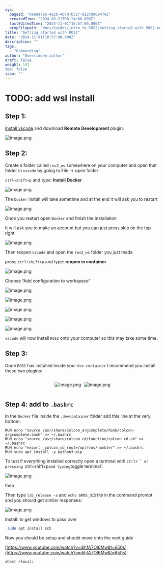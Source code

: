 ```yaml
---
sys:
  pageId: "89e0a78c-4e2b-4070-b327-d28cb0694742"
  createdTime: "2024-08-21T00:24:00.000Z"
  lastEditedTime: "2024-11-01T18:57:00.000Z"
  propFilepath: "docs/Guides/intro_to_ROS2/Getting started with ROS2.md"
title: "Getting started with ROS2"
date: "2024-11-01T18:57:00.000Z"
description: ""
tags:
  - "Onboarding"
author: "Overridden author"
draft: false
weight: 141
toc: false
icon: ""
---
```


# TODO: add wsl install

## Step 1:

[Install vscode](https://code.visualstudio.com/download) and download **Remote Development** plugin:

![image.png](https://prod-files-secure.s3.us-west-2.amazonaws.com/d518164a-d88e-44d1-a4ee-3adb3bd8bce0/efb52993-1881-4a40-b95e-6f020334f022/image.png?X-Amz-Algorithm=AWS4-HMAC-SHA256&X-Amz-Content-Sha256=UNSIGNED-PAYLOAD&X-Amz-Credential=ASIAZI2LB466YOMTWKAT%2F20250219%2Fus-west-2%2Fs3%2Faws4_request&X-Amz-Date=20250219T090820Z&X-Amz-Expires=3600&X-Amz-Security-Token=IQoJb3JpZ2luX2VjEHkaCXVzLXdlc3QtMiJIMEYCIQDqXxjdZVwlvmgeIjJcv99HF2zSkyXpr88YyiLZX6TO7QIhAJe74EfvwzCkW9FWZe7SDEL2IkDatyobhoeKOBZNCMHbKogECKL%2F%2F%2F%2F%2F%2F%2F%2F%2F%2FwEQABoMNjM3NDIzMTgzODA1IgzjRVDF7n97BLHyIaoq3AMLGBXI9t6wjIh5HijqkJa5TfmqVTAJKDpcqCnSFxqYEEXjWau4p8cfF%2FI9qVZTOrJW5prRwfBjimDuFQ%2BHtshO25PoEAhF2XxP%2BqbTHAIi4hyw710%2Bux%2BDNixtEDL1OxjxB1uP6KMlZcw8n1gpP0eleGYgiwOoOLBvS0d%2BRJc4wpuBi0Y7RBJhbViVOCvxVAkcy9PEiUznlfkd73ZfUrENXCehzAWcltCdfb3BrTMa0xpdvTNsAYelK16Jf8HWvS7Rt%2Bnb5cq9SFHpiwnT0RzG%2Fn9n94chLyqLymtw4%2BOIcC6Brg8uU9aX76Kt%2FqLgRsywNUa%2BqoDh0WXWzeAeJG0c0xF2enwSgdjofTOSIazHVcr6%2FlwM38awIanWfTpac8zjM8q7ivFK7zXI0d%2FK4G7txwQcxJ5Mi0mefSXLGQ3mbKtOPpjo3TRGNQf%2BrMcxR12ao4wkmWRM%2Brvl7LSp665hRCPZqelctCd9I%2BUDJtwjUugRcN74%2F%2B7FYSLxw7swDr8fCrFCCJ0Os2aMppjKKbgcB5veVsSeiltrZlF1qr7IszB2Oj2Oa4iZKVa5Wh6wANldRMMtYiscytdeTvqNBCcnVQXipUQ9Qhjon8qUrZnZT%2B3qLqbgpH%2FxjlOSQzDiu9a9BjqkAfaEwTAnPkuXrJCFoyf9N0LVtBykDw%2FGmOaK4NVBB4NqeljRG6KfoLpz61rlCU40Oy0sxyBaC3DHsg7ziqL%2BAAptcDPzR4RcDOaG0Ntd4G8qGO0yJG5cauK%2BznYvFtP79Mff%2B%2FBAhwjkjD%2FmLJKqfbaRy79EPhK5KemYMYlqzCFC0MebycxbO%2B40VOxOo4BEH%2FhGs26t%2FZCSpUwnyEeEjJAbZDjF&X-Amz-Signature=85cd2432059ee2178460168ca2de7d3fc411958c15683344ba1af25a21be1075&X-Amz-SignedHeaders=host&x-id=GetObject)

## Step 2:

Create a folder called `ros2_ws` somewhere on your computer and open that folder in `vscode` by going to File → open folder 

`ctrl+shift+p` and type: **Install Docker**

![image.png](https://prod-files-secure.s3.us-west-2.amazonaws.com/d518164a-d88e-44d1-a4ee-3adb3bd8bce0/2269dc0e-1cd5-47ff-bceb-c04ad9b2eab0/image.png?X-Amz-Algorithm=AWS4-HMAC-SHA256&X-Amz-Content-Sha256=UNSIGNED-PAYLOAD&X-Amz-Credential=ASIAZI2LB466YOMTWKAT%2F20250219%2Fus-west-2%2Fs3%2Faws4_request&X-Amz-Date=20250219T090820Z&X-Amz-Expires=3600&X-Amz-Security-Token=IQoJb3JpZ2luX2VjEHkaCXVzLXdlc3QtMiJIMEYCIQDqXxjdZVwlvmgeIjJcv99HF2zSkyXpr88YyiLZX6TO7QIhAJe74EfvwzCkW9FWZe7SDEL2IkDatyobhoeKOBZNCMHbKogECKL%2F%2F%2F%2F%2F%2F%2F%2F%2F%2FwEQABoMNjM3NDIzMTgzODA1IgzjRVDF7n97BLHyIaoq3AMLGBXI9t6wjIh5HijqkJa5TfmqVTAJKDpcqCnSFxqYEEXjWau4p8cfF%2FI9qVZTOrJW5prRwfBjimDuFQ%2BHtshO25PoEAhF2XxP%2BqbTHAIi4hyw710%2Bux%2BDNixtEDL1OxjxB1uP6KMlZcw8n1gpP0eleGYgiwOoOLBvS0d%2BRJc4wpuBi0Y7RBJhbViVOCvxVAkcy9PEiUznlfkd73ZfUrENXCehzAWcltCdfb3BrTMa0xpdvTNsAYelK16Jf8HWvS7Rt%2Bnb5cq9SFHpiwnT0RzG%2Fn9n94chLyqLymtw4%2BOIcC6Brg8uU9aX76Kt%2FqLgRsywNUa%2BqoDh0WXWzeAeJG0c0xF2enwSgdjofTOSIazHVcr6%2FlwM38awIanWfTpac8zjM8q7ivFK7zXI0d%2FK4G7txwQcxJ5Mi0mefSXLGQ3mbKtOPpjo3TRGNQf%2BrMcxR12ao4wkmWRM%2Brvl7LSp665hRCPZqelctCd9I%2BUDJtwjUugRcN74%2F%2B7FYSLxw7swDr8fCrFCCJ0Os2aMppjKKbgcB5veVsSeiltrZlF1qr7IszB2Oj2Oa4iZKVa5Wh6wANldRMMtYiscytdeTvqNBCcnVQXipUQ9Qhjon8qUrZnZT%2B3qLqbgpH%2FxjlOSQzDiu9a9BjqkAfaEwTAnPkuXrJCFoyf9N0LVtBykDw%2FGmOaK4NVBB4NqeljRG6KfoLpz61rlCU40Oy0sxyBaC3DHsg7ziqL%2BAAptcDPzR4RcDOaG0Ntd4G8qGO0yJG5cauK%2BznYvFtP79Mff%2B%2FBAhwjkjD%2FmLJKqfbaRy79EPhK5KemYMYlqzCFC0MebycxbO%2B40VOxOo4BEH%2FhGs26t%2FZCSpUwnyEeEjJAbZDjF&X-Amz-Signature=c64ab2c2e06a3f727c75fac4df49cb06c4cc4805992c678b435925059b02d537&X-Amz-SignedHeaders=host&x-id=GetObject)

The `Docker` install will take sometime and at the end it will ask you to restart

![image.png](https://prod-files-secure.s3.us-west-2.amazonaws.com/d518164a-d88e-44d1-a4ee-3adb3bd8bce0/ed233f78-be33-4b1f-b89c-9c346c0e961e/image.png?X-Amz-Algorithm=AWS4-HMAC-SHA256&X-Amz-Content-Sha256=UNSIGNED-PAYLOAD&X-Amz-Credential=ASIAZI2LB466YOMTWKAT%2F20250219%2Fus-west-2%2Fs3%2Faws4_request&X-Amz-Date=20250219T090820Z&X-Amz-Expires=3600&X-Amz-Security-Token=IQoJb3JpZ2luX2VjEHkaCXVzLXdlc3QtMiJIMEYCIQDqXxjdZVwlvmgeIjJcv99HF2zSkyXpr88YyiLZX6TO7QIhAJe74EfvwzCkW9FWZe7SDEL2IkDatyobhoeKOBZNCMHbKogECKL%2F%2F%2F%2F%2F%2F%2F%2F%2F%2FwEQABoMNjM3NDIzMTgzODA1IgzjRVDF7n97BLHyIaoq3AMLGBXI9t6wjIh5HijqkJa5TfmqVTAJKDpcqCnSFxqYEEXjWau4p8cfF%2FI9qVZTOrJW5prRwfBjimDuFQ%2BHtshO25PoEAhF2XxP%2BqbTHAIi4hyw710%2Bux%2BDNixtEDL1OxjxB1uP6KMlZcw8n1gpP0eleGYgiwOoOLBvS0d%2BRJc4wpuBi0Y7RBJhbViVOCvxVAkcy9PEiUznlfkd73ZfUrENXCehzAWcltCdfb3BrTMa0xpdvTNsAYelK16Jf8HWvS7Rt%2Bnb5cq9SFHpiwnT0RzG%2Fn9n94chLyqLymtw4%2BOIcC6Brg8uU9aX76Kt%2FqLgRsywNUa%2BqoDh0WXWzeAeJG0c0xF2enwSgdjofTOSIazHVcr6%2FlwM38awIanWfTpac8zjM8q7ivFK7zXI0d%2FK4G7txwQcxJ5Mi0mefSXLGQ3mbKtOPpjo3TRGNQf%2BrMcxR12ao4wkmWRM%2Brvl7LSp665hRCPZqelctCd9I%2BUDJtwjUugRcN74%2F%2B7FYSLxw7swDr8fCrFCCJ0Os2aMppjKKbgcB5veVsSeiltrZlF1qr7IszB2Oj2Oa4iZKVa5Wh6wANldRMMtYiscytdeTvqNBCcnVQXipUQ9Qhjon8qUrZnZT%2B3qLqbgpH%2FxjlOSQzDiu9a9BjqkAfaEwTAnPkuXrJCFoyf9N0LVtBykDw%2FGmOaK4NVBB4NqeljRG6KfoLpz61rlCU40Oy0sxyBaC3DHsg7ziqL%2BAAptcDPzR4RcDOaG0Ntd4G8qGO0yJG5cauK%2BznYvFtP79Mff%2B%2FBAhwjkjD%2FmLJKqfbaRy79EPhK5KemYMYlqzCFC0MebycxbO%2B40VOxOo4BEH%2FhGs26t%2FZCSpUwnyEeEjJAbZDjF&X-Amz-Signature=7dbf704596d2d92d835c8b45e8286a656b77a791fef810f550aabf739dfa3159&X-Amz-SignedHeaders=host&x-id=GetObject)

Once you restart open `Docker` and finish the installation

It will ask you to make an account but you can just press skip on the top right

![image.png](https://prod-files-secure.s3.us-west-2.amazonaws.com/d518164a-d88e-44d1-a4ee-3adb3bd8bce0/21010ad9-1659-4fd9-9f59-9932a09b2a3d/image.png?X-Amz-Algorithm=AWS4-HMAC-SHA256&X-Amz-Content-Sha256=UNSIGNED-PAYLOAD&X-Amz-Credential=ASIAZI2LB466YOMTWKAT%2F20250219%2Fus-west-2%2Fs3%2Faws4_request&X-Amz-Date=20250219T090820Z&X-Amz-Expires=3600&X-Amz-Security-Token=IQoJb3JpZ2luX2VjEHkaCXVzLXdlc3QtMiJIMEYCIQDqXxjdZVwlvmgeIjJcv99HF2zSkyXpr88YyiLZX6TO7QIhAJe74EfvwzCkW9FWZe7SDEL2IkDatyobhoeKOBZNCMHbKogECKL%2F%2F%2F%2F%2F%2F%2F%2F%2F%2FwEQABoMNjM3NDIzMTgzODA1IgzjRVDF7n97BLHyIaoq3AMLGBXI9t6wjIh5HijqkJa5TfmqVTAJKDpcqCnSFxqYEEXjWau4p8cfF%2FI9qVZTOrJW5prRwfBjimDuFQ%2BHtshO25PoEAhF2XxP%2BqbTHAIi4hyw710%2Bux%2BDNixtEDL1OxjxB1uP6KMlZcw8n1gpP0eleGYgiwOoOLBvS0d%2BRJc4wpuBi0Y7RBJhbViVOCvxVAkcy9PEiUznlfkd73ZfUrENXCehzAWcltCdfb3BrTMa0xpdvTNsAYelK16Jf8HWvS7Rt%2Bnb5cq9SFHpiwnT0RzG%2Fn9n94chLyqLymtw4%2BOIcC6Brg8uU9aX76Kt%2FqLgRsywNUa%2BqoDh0WXWzeAeJG0c0xF2enwSgdjofTOSIazHVcr6%2FlwM38awIanWfTpac8zjM8q7ivFK7zXI0d%2FK4G7txwQcxJ5Mi0mefSXLGQ3mbKtOPpjo3TRGNQf%2BrMcxR12ao4wkmWRM%2Brvl7LSp665hRCPZqelctCd9I%2BUDJtwjUugRcN74%2F%2B7FYSLxw7swDr8fCrFCCJ0Os2aMppjKKbgcB5veVsSeiltrZlF1qr7IszB2Oj2Oa4iZKVa5Wh6wANldRMMtYiscytdeTvqNBCcnVQXipUQ9Qhjon8qUrZnZT%2B3qLqbgpH%2FxjlOSQzDiu9a9BjqkAfaEwTAnPkuXrJCFoyf9N0LVtBykDw%2FGmOaK4NVBB4NqeljRG6KfoLpz61rlCU40Oy0sxyBaC3DHsg7ziqL%2BAAptcDPzR4RcDOaG0Ntd4G8qGO0yJG5cauK%2BznYvFtP79Mff%2B%2FBAhwjkjD%2FmLJKqfbaRy79EPhK5KemYMYlqzCFC0MebycxbO%2B40VOxOo4BEH%2FhGs26t%2FZCSpUwnyEeEjJAbZDjF&X-Amz-Signature=23d9ef3398fe4068c10afce0fb7a9a4f9017eed936fd12443f3dddc28da3f75b&X-Amz-SignedHeaders=host&x-id=GetObject)

Then reopen `vscode` and open the `ros2_ws` folder you just made

press `ctrl+shift+p` and type: **reopen in container**

![image.png](https://prod-files-secure.s3.us-west-2.amazonaws.com/d518164a-d88e-44d1-a4ee-3adb3bd8bce0/4e93b8c2-41ad-488c-8095-c74205196118/image.png?X-Amz-Algorithm=AWS4-HMAC-SHA256&X-Amz-Content-Sha256=UNSIGNED-PAYLOAD&X-Amz-Credential=ASIAZI2LB466YOMTWKAT%2F20250219%2Fus-west-2%2Fs3%2Faws4_request&X-Amz-Date=20250219T090820Z&X-Amz-Expires=3600&X-Amz-Security-Token=IQoJb3JpZ2luX2VjEHkaCXVzLXdlc3QtMiJIMEYCIQDqXxjdZVwlvmgeIjJcv99HF2zSkyXpr88YyiLZX6TO7QIhAJe74EfvwzCkW9FWZe7SDEL2IkDatyobhoeKOBZNCMHbKogECKL%2F%2F%2F%2F%2F%2F%2F%2F%2F%2FwEQABoMNjM3NDIzMTgzODA1IgzjRVDF7n97BLHyIaoq3AMLGBXI9t6wjIh5HijqkJa5TfmqVTAJKDpcqCnSFxqYEEXjWau4p8cfF%2FI9qVZTOrJW5prRwfBjimDuFQ%2BHtshO25PoEAhF2XxP%2BqbTHAIi4hyw710%2Bux%2BDNixtEDL1OxjxB1uP6KMlZcw8n1gpP0eleGYgiwOoOLBvS0d%2BRJc4wpuBi0Y7RBJhbViVOCvxVAkcy9PEiUznlfkd73ZfUrENXCehzAWcltCdfb3BrTMa0xpdvTNsAYelK16Jf8HWvS7Rt%2Bnb5cq9SFHpiwnT0RzG%2Fn9n94chLyqLymtw4%2BOIcC6Brg8uU9aX76Kt%2FqLgRsywNUa%2BqoDh0WXWzeAeJG0c0xF2enwSgdjofTOSIazHVcr6%2FlwM38awIanWfTpac8zjM8q7ivFK7zXI0d%2FK4G7txwQcxJ5Mi0mefSXLGQ3mbKtOPpjo3TRGNQf%2BrMcxR12ao4wkmWRM%2Brvl7LSp665hRCPZqelctCd9I%2BUDJtwjUugRcN74%2F%2B7FYSLxw7swDr8fCrFCCJ0Os2aMppjKKbgcB5veVsSeiltrZlF1qr7IszB2Oj2Oa4iZKVa5Wh6wANldRMMtYiscytdeTvqNBCcnVQXipUQ9Qhjon8qUrZnZT%2B3qLqbgpH%2FxjlOSQzDiu9a9BjqkAfaEwTAnPkuXrJCFoyf9N0LVtBykDw%2FGmOaK4NVBB4NqeljRG6KfoLpz61rlCU40Oy0sxyBaC3DHsg7ziqL%2BAAptcDPzR4RcDOaG0Ntd4G8qGO0yJG5cauK%2BznYvFtP79Mff%2B%2FBAhwjkjD%2FmLJKqfbaRy79EPhK5KemYMYlqzCFC0MebycxbO%2B40VOxOo4BEH%2FhGs26t%2FZCSpUwnyEeEjJAbZDjF&X-Amz-Signature=6e9f34d0f25fd4130ae41b738b2c5a8202a9732d0a22dcec04a8103057ffca51&X-Amz-SignedHeaders=host&x-id=GetObject)

Choose “Add configuration to workspace”

![image.png](https://prod-files-secure.s3.us-west-2.amazonaws.com/d518164a-d88e-44d1-a4ee-3adb3bd8bce0/9560b282-5060-4989-ba37-97e7b2c22476/image.png?X-Amz-Algorithm=AWS4-HMAC-SHA256&X-Amz-Content-Sha256=UNSIGNED-PAYLOAD&X-Amz-Credential=ASIAZI2LB466YOMTWKAT%2F20250219%2Fus-west-2%2Fs3%2Faws4_request&X-Amz-Date=20250219T090820Z&X-Amz-Expires=3600&X-Amz-Security-Token=IQoJb3JpZ2luX2VjEHkaCXVzLXdlc3QtMiJIMEYCIQDqXxjdZVwlvmgeIjJcv99HF2zSkyXpr88YyiLZX6TO7QIhAJe74EfvwzCkW9FWZe7SDEL2IkDatyobhoeKOBZNCMHbKogECKL%2F%2F%2F%2F%2F%2F%2F%2F%2F%2FwEQABoMNjM3NDIzMTgzODA1IgzjRVDF7n97BLHyIaoq3AMLGBXI9t6wjIh5HijqkJa5TfmqVTAJKDpcqCnSFxqYEEXjWau4p8cfF%2FI9qVZTOrJW5prRwfBjimDuFQ%2BHtshO25PoEAhF2XxP%2BqbTHAIi4hyw710%2Bux%2BDNixtEDL1OxjxB1uP6KMlZcw8n1gpP0eleGYgiwOoOLBvS0d%2BRJc4wpuBi0Y7RBJhbViVOCvxVAkcy9PEiUznlfkd73ZfUrENXCehzAWcltCdfb3BrTMa0xpdvTNsAYelK16Jf8HWvS7Rt%2Bnb5cq9SFHpiwnT0RzG%2Fn9n94chLyqLymtw4%2BOIcC6Brg8uU9aX76Kt%2FqLgRsywNUa%2BqoDh0WXWzeAeJG0c0xF2enwSgdjofTOSIazHVcr6%2FlwM38awIanWfTpac8zjM8q7ivFK7zXI0d%2FK4G7txwQcxJ5Mi0mefSXLGQ3mbKtOPpjo3TRGNQf%2BrMcxR12ao4wkmWRM%2Brvl7LSp665hRCPZqelctCd9I%2BUDJtwjUugRcN74%2F%2B7FYSLxw7swDr8fCrFCCJ0Os2aMppjKKbgcB5veVsSeiltrZlF1qr7IszB2Oj2Oa4iZKVa5Wh6wANldRMMtYiscytdeTvqNBCcnVQXipUQ9Qhjon8qUrZnZT%2B3qLqbgpH%2FxjlOSQzDiu9a9BjqkAfaEwTAnPkuXrJCFoyf9N0LVtBykDw%2FGmOaK4NVBB4NqeljRG6KfoLpz61rlCU40Oy0sxyBaC3DHsg7ziqL%2BAAptcDPzR4RcDOaG0Ntd4G8qGO0yJG5cauK%2BznYvFtP79Mff%2B%2FBAhwjkjD%2FmLJKqfbaRy79EPhK5KemYMYlqzCFC0MebycxbO%2B40VOxOo4BEH%2FhGs26t%2FZCSpUwnyEeEjJAbZDjF&X-Amz-Signature=5dde9bd2ea5bbc09850fdc77f9aae1f1fa138bc5289c52bf6f230a03b1f9fbd0&X-Amz-SignedHeaders=host&x-id=GetObject)

![image.png](https://prod-files-secure.s3.us-west-2.amazonaws.com/d518164a-d88e-44d1-a4ee-3adb3bd8bce0/2ee63f81-886b-48e8-a553-dc6e5eac99e4/image.png?X-Amz-Algorithm=AWS4-HMAC-SHA256&X-Amz-Content-Sha256=UNSIGNED-PAYLOAD&X-Amz-Credential=ASIAZI2LB466YOMTWKAT%2F20250219%2Fus-west-2%2Fs3%2Faws4_request&X-Amz-Date=20250219T090820Z&X-Amz-Expires=3600&X-Amz-Security-Token=IQoJb3JpZ2luX2VjEHkaCXVzLXdlc3QtMiJIMEYCIQDqXxjdZVwlvmgeIjJcv99HF2zSkyXpr88YyiLZX6TO7QIhAJe74EfvwzCkW9FWZe7SDEL2IkDatyobhoeKOBZNCMHbKogECKL%2F%2F%2F%2F%2F%2F%2F%2F%2F%2FwEQABoMNjM3NDIzMTgzODA1IgzjRVDF7n97BLHyIaoq3AMLGBXI9t6wjIh5HijqkJa5TfmqVTAJKDpcqCnSFxqYEEXjWau4p8cfF%2FI9qVZTOrJW5prRwfBjimDuFQ%2BHtshO25PoEAhF2XxP%2BqbTHAIi4hyw710%2Bux%2BDNixtEDL1OxjxB1uP6KMlZcw8n1gpP0eleGYgiwOoOLBvS0d%2BRJc4wpuBi0Y7RBJhbViVOCvxVAkcy9PEiUznlfkd73ZfUrENXCehzAWcltCdfb3BrTMa0xpdvTNsAYelK16Jf8HWvS7Rt%2Bnb5cq9SFHpiwnT0RzG%2Fn9n94chLyqLymtw4%2BOIcC6Brg8uU9aX76Kt%2FqLgRsywNUa%2BqoDh0WXWzeAeJG0c0xF2enwSgdjofTOSIazHVcr6%2FlwM38awIanWfTpac8zjM8q7ivFK7zXI0d%2FK4G7txwQcxJ5Mi0mefSXLGQ3mbKtOPpjo3TRGNQf%2BrMcxR12ao4wkmWRM%2Brvl7LSp665hRCPZqelctCd9I%2BUDJtwjUugRcN74%2F%2B7FYSLxw7swDr8fCrFCCJ0Os2aMppjKKbgcB5veVsSeiltrZlF1qr7IszB2Oj2Oa4iZKVa5Wh6wANldRMMtYiscytdeTvqNBCcnVQXipUQ9Qhjon8qUrZnZT%2B3qLqbgpH%2FxjlOSQzDiu9a9BjqkAfaEwTAnPkuXrJCFoyf9N0LVtBykDw%2FGmOaK4NVBB4NqeljRG6KfoLpz61rlCU40Oy0sxyBaC3DHsg7ziqL%2BAAptcDPzR4RcDOaG0Ntd4G8qGO0yJG5cauK%2BznYvFtP79Mff%2B%2FBAhwjkjD%2FmLJKqfbaRy79EPhK5KemYMYlqzCFC0MebycxbO%2B40VOxOo4BEH%2FhGs26t%2FZCSpUwnyEeEjJAbZDjF&X-Amz-Signature=519c684b88734fb7bc4dd55fddff682a74b0157ecf36a3457e03eecde59d0ffd&X-Amz-SignedHeaders=host&x-id=GetObject)

![image.png](https://prod-files-secure.s3.us-west-2.amazonaws.com/d518164a-d88e-44d1-a4ee-3adb3bd8bce0/ae1580b2-b048-407e-aed9-b584224a7a04/image.png?X-Amz-Algorithm=AWS4-HMAC-SHA256&X-Amz-Content-Sha256=UNSIGNED-PAYLOAD&X-Amz-Credential=ASIAZI2LB466YOMTWKAT%2F20250219%2Fus-west-2%2Fs3%2Faws4_request&X-Amz-Date=20250219T090820Z&X-Amz-Expires=3600&X-Amz-Security-Token=IQoJb3JpZ2luX2VjEHkaCXVzLXdlc3QtMiJIMEYCIQDqXxjdZVwlvmgeIjJcv99HF2zSkyXpr88YyiLZX6TO7QIhAJe74EfvwzCkW9FWZe7SDEL2IkDatyobhoeKOBZNCMHbKogECKL%2F%2F%2F%2F%2F%2F%2F%2F%2F%2FwEQABoMNjM3NDIzMTgzODA1IgzjRVDF7n97BLHyIaoq3AMLGBXI9t6wjIh5HijqkJa5TfmqVTAJKDpcqCnSFxqYEEXjWau4p8cfF%2FI9qVZTOrJW5prRwfBjimDuFQ%2BHtshO25PoEAhF2XxP%2BqbTHAIi4hyw710%2Bux%2BDNixtEDL1OxjxB1uP6KMlZcw8n1gpP0eleGYgiwOoOLBvS0d%2BRJc4wpuBi0Y7RBJhbViVOCvxVAkcy9PEiUznlfkd73ZfUrENXCehzAWcltCdfb3BrTMa0xpdvTNsAYelK16Jf8HWvS7Rt%2Bnb5cq9SFHpiwnT0RzG%2Fn9n94chLyqLymtw4%2BOIcC6Brg8uU9aX76Kt%2FqLgRsywNUa%2BqoDh0WXWzeAeJG0c0xF2enwSgdjofTOSIazHVcr6%2FlwM38awIanWfTpac8zjM8q7ivFK7zXI0d%2FK4G7txwQcxJ5Mi0mefSXLGQ3mbKtOPpjo3TRGNQf%2BrMcxR12ao4wkmWRM%2Brvl7LSp665hRCPZqelctCd9I%2BUDJtwjUugRcN74%2F%2B7FYSLxw7swDr8fCrFCCJ0Os2aMppjKKbgcB5veVsSeiltrZlF1qr7IszB2Oj2Oa4iZKVa5Wh6wANldRMMtYiscytdeTvqNBCcnVQXipUQ9Qhjon8qUrZnZT%2B3qLqbgpH%2FxjlOSQzDiu9a9BjqkAfaEwTAnPkuXrJCFoyf9N0LVtBykDw%2FGmOaK4NVBB4NqeljRG6KfoLpz61rlCU40Oy0sxyBaC3DHsg7ziqL%2BAAptcDPzR4RcDOaG0Ntd4G8qGO0yJG5cauK%2BznYvFtP79Mff%2B%2FBAhwjkjD%2FmLJKqfbaRy79EPhK5KemYMYlqzCFC0MebycxbO%2B40VOxOo4BEH%2FhGs26t%2FZCSpUwnyEeEjJAbZDjF&X-Amz-Signature=0ee575d318b00f2da175ec427c3b7119f0f2bc88fd23095424e272b1d1b16e4d&X-Amz-SignedHeaders=host&x-id=GetObject)

![image.png](https://prod-files-secure.s3.us-west-2.amazonaws.com/d518164a-d88e-44d1-a4ee-3adb3bd8bce0/53255b28-f75e-430f-b9e3-c0ac8577e42b/image.png?X-Amz-Algorithm=AWS4-HMAC-SHA256&X-Amz-Content-Sha256=UNSIGNED-PAYLOAD&X-Amz-Credential=ASIAZI2LB466YOMTWKAT%2F20250219%2Fus-west-2%2Fs3%2Faws4_request&X-Amz-Date=20250219T090820Z&X-Amz-Expires=3600&X-Amz-Security-Token=IQoJb3JpZ2luX2VjEHkaCXVzLXdlc3QtMiJIMEYCIQDqXxjdZVwlvmgeIjJcv99HF2zSkyXpr88YyiLZX6TO7QIhAJe74EfvwzCkW9FWZe7SDEL2IkDatyobhoeKOBZNCMHbKogECKL%2F%2F%2F%2F%2F%2F%2F%2F%2F%2FwEQABoMNjM3NDIzMTgzODA1IgzjRVDF7n97BLHyIaoq3AMLGBXI9t6wjIh5HijqkJa5TfmqVTAJKDpcqCnSFxqYEEXjWau4p8cfF%2FI9qVZTOrJW5prRwfBjimDuFQ%2BHtshO25PoEAhF2XxP%2BqbTHAIi4hyw710%2Bux%2BDNixtEDL1OxjxB1uP6KMlZcw8n1gpP0eleGYgiwOoOLBvS0d%2BRJc4wpuBi0Y7RBJhbViVOCvxVAkcy9PEiUznlfkd73ZfUrENXCehzAWcltCdfb3BrTMa0xpdvTNsAYelK16Jf8HWvS7Rt%2Bnb5cq9SFHpiwnT0RzG%2Fn9n94chLyqLymtw4%2BOIcC6Brg8uU9aX76Kt%2FqLgRsywNUa%2BqoDh0WXWzeAeJG0c0xF2enwSgdjofTOSIazHVcr6%2FlwM38awIanWfTpac8zjM8q7ivFK7zXI0d%2FK4G7txwQcxJ5Mi0mefSXLGQ3mbKtOPpjo3TRGNQf%2BrMcxR12ao4wkmWRM%2Brvl7LSp665hRCPZqelctCd9I%2BUDJtwjUugRcN74%2F%2B7FYSLxw7swDr8fCrFCCJ0Os2aMppjKKbgcB5veVsSeiltrZlF1qr7IszB2Oj2Oa4iZKVa5Wh6wANldRMMtYiscytdeTvqNBCcnVQXipUQ9Qhjon8qUrZnZT%2B3qLqbgpH%2FxjlOSQzDiu9a9BjqkAfaEwTAnPkuXrJCFoyf9N0LVtBykDw%2FGmOaK4NVBB4NqeljRG6KfoLpz61rlCU40Oy0sxyBaC3DHsg7ziqL%2BAAptcDPzR4RcDOaG0Ntd4G8qGO0yJG5cauK%2BznYvFtP79Mff%2B%2FBAhwjkjD%2FmLJKqfbaRy79EPhK5KemYMYlqzCFC0MebycxbO%2B40VOxOo4BEH%2FhGs26t%2FZCSpUwnyEeEjJAbZDjF&X-Amz-Signature=b3f328b7b130689190484fcb5a32127a60603e60e4e8a3ba7f0c8f5dbead01c4&X-Amz-SignedHeaders=host&x-id=GetObject)

![image.png](https://prod-files-secure.s3.us-west-2.amazonaws.com/d518164a-d88e-44d1-a4ee-3adb3bd8bce0/7c562767-5af9-4ffb-97d1-327bcdf4ee00/image.png?X-Amz-Algorithm=AWS4-HMAC-SHA256&X-Amz-Content-Sha256=UNSIGNED-PAYLOAD&X-Amz-Credential=ASIAZI2LB466YOMTWKAT%2F20250219%2Fus-west-2%2Fs3%2Faws4_request&X-Amz-Date=20250219T090820Z&X-Amz-Expires=3600&X-Amz-Security-Token=IQoJb3JpZ2luX2VjEHkaCXVzLXdlc3QtMiJIMEYCIQDqXxjdZVwlvmgeIjJcv99HF2zSkyXpr88YyiLZX6TO7QIhAJe74EfvwzCkW9FWZe7SDEL2IkDatyobhoeKOBZNCMHbKogECKL%2F%2F%2F%2F%2F%2F%2F%2F%2F%2FwEQABoMNjM3NDIzMTgzODA1IgzjRVDF7n97BLHyIaoq3AMLGBXI9t6wjIh5HijqkJa5TfmqVTAJKDpcqCnSFxqYEEXjWau4p8cfF%2FI9qVZTOrJW5prRwfBjimDuFQ%2BHtshO25PoEAhF2XxP%2BqbTHAIi4hyw710%2Bux%2BDNixtEDL1OxjxB1uP6KMlZcw8n1gpP0eleGYgiwOoOLBvS0d%2BRJc4wpuBi0Y7RBJhbViVOCvxVAkcy9PEiUznlfkd73ZfUrENXCehzAWcltCdfb3BrTMa0xpdvTNsAYelK16Jf8HWvS7Rt%2Bnb5cq9SFHpiwnT0RzG%2Fn9n94chLyqLymtw4%2BOIcC6Brg8uU9aX76Kt%2FqLgRsywNUa%2BqoDh0WXWzeAeJG0c0xF2enwSgdjofTOSIazHVcr6%2FlwM38awIanWfTpac8zjM8q7ivFK7zXI0d%2FK4G7txwQcxJ5Mi0mefSXLGQ3mbKtOPpjo3TRGNQf%2BrMcxR12ao4wkmWRM%2Brvl7LSp665hRCPZqelctCd9I%2BUDJtwjUugRcN74%2F%2B7FYSLxw7swDr8fCrFCCJ0Os2aMppjKKbgcB5veVsSeiltrZlF1qr7IszB2Oj2Oa4iZKVa5Wh6wANldRMMtYiscytdeTvqNBCcnVQXipUQ9Qhjon8qUrZnZT%2B3qLqbgpH%2FxjlOSQzDiu9a9BjqkAfaEwTAnPkuXrJCFoyf9N0LVtBykDw%2FGmOaK4NVBB4NqeljRG6KfoLpz61rlCU40Oy0sxyBaC3DHsg7ziqL%2BAAptcDPzR4RcDOaG0Ntd4G8qGO0yJG5cauK%2BznYvFtP79Mff%2B%2FBAhwjkjD%2FmLJKqfbaRy79EPhK5KemYMYlqzCFC0MebycxbO%2B40VOxOo4BEH%2FhGs26t%2FZCSpUwnyEeEjJAbZDjF&X-Amz-Signature=128514aff0fd83305edd59cf6bd251533e0af2269f373fb473672c4967e817f0&X-Amz-SignedHeaders=host&x-id=GetObject)

`vscode` will now install `ROS2` onto your computer so this may take some time.

## Step 3:

Once `ROS2` has installed inside your `dev-container` I recommend you install these two plugins:

<div style="display: flex;flex-direction: row; column-gap:10px; max-width: 630px;justify-content: center;">
<div>

![image.png](https://prod-files-secure.s3.us-west-2.amazonaws.com/d518164a-d88e-44d1-a4ee-3adb3bd8bce0/3fc3d550-5a54-4ba1-ba6b-faa01cdb7369/image.png?X-Amz-Algorithm=AWS4-HMAC-SHA256&X-Amz-Content-Sha256=UNSIGNED-PAYLOAD&X-Amz-Credential=ASIAZI2LB466T2YVU63D%2F20250219%2Fus-west-2%2Fs3%2Faws4_request&X-Amz-Date=20250219T090825Z&X-Amz-Expires=3600&X-Amz-Security-Token=IQoJb3JpZ2luX2VjEHkaCXVzLXdlc3QtMiJGMEQCIARsjy2zWCjzi%2FItkPhATyJHNQonk8WF%2FT4mEtfm2i%2BXAiB1v65TmBhcQOHPRWRV%2FPj4%2FCdcwvmw7A97jNRaSfN8QSqIBAii%2F%2F%2F%2F%2F%2F%2F%2F%2F%2F8BEAAaDDYzNzQyMzE4MzgwNSIMT3gUX1AqZQbvKfHsKtwDJzl%2BTkjEBpmIfcIzHtfFV1ta3b0UBs4mlkWfMbpc%2FqkMEjtPhTSytYusKDmj9n4RPQEJFbIPZvOzIRk49fLIDP7gGVB2rAYIDoo4VU3oP5j6vQvKaJJa2nIXd%2BLrUaJXqI%2FXmigsfp9Bp0YnobwDcSuo3S7hCcuwAaXgGW2ZeGfWmtsGy9Is72fYdy5fkIM146b3G4yTMJk9t%2FwI0PxHAy8iRUw0q8rEFk2FS7hp5rryKz2T9%2F8nfM7neej%2BVFfItuz7TC4YFs8QUekn5Z1%2BEFKnxs%2BuKQYULcyFy0bDjIwRuG5vdSbjNFPl2f%2BFys6Nw45ho6ICZD7UWVFLDGCAqspcWdPNjSBVELjnVWs3L3zPN9PKotLj1sDlrQYJsJ1yAGx06zzIqmPmPHnIQ2s4roYM2sMVzYggHBnRDonsQ%2BR%2FvQeg7W2JPJ3KDCQ7Yd5VgQ14qyZqKp7CqMDMivRWkPQl9uWupJIaN9gPPqv%2BhXJdHXDGxgTtiw9EJAKdofoE4NnwM9%2Fa6SeB0mv3AmyM%2F0%2F%2B4mURFZh%2F0Hha%2BRPYZxtex9tcF9jV3YUJOjISYJMzaI0ip0G0AA1OHypDSZh6B8P5EWmyGxUAjO59OQ1vDINp5fjHHacRvz0UvU8w37vWvQY6pgF4%2F8%2FMAZRj3CZzO7A6vuAP4gxKKjOY%2BKpTo04kT2ndgG80kw7ScDSDoKf4RsFZd73mJCq22%2FHRk6evWZ5CqTQLMkOHdJaL%2FKbTlJowKLf5DszQV4k4Pgh7hqmFWat4E1UOK8vQ24YjN6U%2FOtLdWIaR4v39aXJIWEU8hATvpTy7td4OUpPlNu3pNhELYLG4qw4Xvyw2t6LsKlQuPtAQ2kE1N8JyzyKA&X-Amz-Signature=1393111b67ad7fd1215fa9ad950b16c09c7937b43ecf243143cad98e4ea99737&X-Amz-SignedHeaders=host&x-id=GetObject)

</div>
<div>

![image.png](https://prod-files-secure.s3.us-west-2.amazonaws.com/d518164a-d88e-44d1-a4ee-3adb3bd8bce0/d994cc66-13c2-4093-a5a3-f84cf4601a82/image.png?X-Amz-Algorithm=AWS4-HMAC-SHA256&X-Amz-Content-Sha256=UNSIGNED-PAYLOAD&X-Amz-Credential=ASIAZI2LB4664PCYSHSB%2F20250219%2Fus-west-2%2Fs3%2Faws4_request&X-Amz-Date=20250219T090826Z&X-Amz-Expires=3600&X-Amz-Security-Token=IQoJb3JpZ2luX2VjEHkaCXVzLXdlc3QtMiJHMEUCIElyX0C0y%2BOzWeIU0KXeUa0Q79NVqsrYH8kh8CpiPpqcAiEAu943mJevLwha2PG6TCU4hocTuVeQ%2FLALlL5kkzEDfZcqiAQIov%2F%2F%2F%2F%2F%2F%2F%2F%2F%2FARAAGgw2Mzc0MjMxODM4MDUiDDp4TlIZm1Nkfu2riSrcA3WBV7zOwCMQRe91hPlhulrCMB5Dtww1zxCWfrwT%2F0WdtbYSq2m96wOMko9xCj5D%2BVacueOsIM6quUE9rYJzFa%2FL3uBMA0RAWRM0WW23z1ISBUDPENx9Lo6ytURczohEQD%2BlvO18Vnq%2Fq%2FtMTV5bXUMla491mqxd%2FUYy8ODxlZk2KusKa%2F1yR3dXezbVFkKloaNsjQifRPU958s2K3gG55da9T3x9YhLbXltulMqE9byP4rS7t7VCd0%2FmlGmaAo4YVlZh95z2jnEOl0Xz5gbKnKZMR3B6iYato6ZFA0%2BjObEOebT0oRthlmQ%2FuRqboAP3QOS8VagXiwHEjJd74R7SXow2tbGMkNiRmsPXZPMvkwWHMLJ43h1qz1MTy%2FCkk0aag4z%2FC1PrSItQefuu5HAWT3nHs1gbudNCpgqFekCCPa3m%2FW0N%2FcsXvHrZRYM49RYO1YxLZovZWpffxO9t9EU8gyR0LzCvExzF4jUtn603Fq2EZQvVsa0CPS0TF5X1ZRSmxSpW9dLWJGn97tcJMF1yLDQsuDAHGlzCdJowrIoHL7JpchGQiAeeoQW7pJsXEHlIojQz7T45DWTRKuV2b3brOH6NcXybkFjtPvvbXMIIPnQ0zmKyjfVla0wPobUMMS71r0GOqUBvtJ8X9AkZzfr1qgElS5pV34kJRtr4IuZeFY9LotHahFOkiCHwBuEEIQjNBzrAGpUIdKdWYXgszVaIELnmyKkeaKb%2BSycXhgWWtoahGhJrNSnt5Mf2ptlEuOtHFTZctakJZGVm%2BEkSsx%2Bicdy0ojZ7eVBBmif6vA6JpDrPAaT8Tc55XgxFfGM7pgkt2LcwmVrMoX1TwuPeG1pebp2q%2Ft4eywoXABv&X-Amz-Signature=8ff7351be36b34953629c52cf4e7b6d3a36d04bdd93e2f86bd72dcb109e0e12a&X-Amz-SignedHeaders=host&x-id=GetObject)

</div>
</div>

## Step 4: add to `.bashrc`

In the `Docker` file inside the `.devcontainer` folder add this line at the very bottom: 

```docker
RUN echo "source /usr/share/colcon_argcomplete/hook/colcon-argcomplete.bash" >> ~/.bashrc
RUN echo "source /usr/share/colcon_cd/function/colcon_cd.sh" >> ~/.bashrc
RUN echo "export _colcon_cd_root=/opt/ros/humble/" >> ~/.bashrc
RUN sudo apt install -y python3-pip 
```

To test if everything installed correctly open a terminal with `ctrl+`` or pressing `ctrl+shift+p` and typing `toggle terminal`:

![image.png](https://prod-files-secure.s3.us-west-2.amazonaws.com/d518164a-d88e-44d1-a4ee-3adb3bd8bce0/6a4943d8-b04e-4c02-9a58-775f3384d1a5/image.png?X-Amz-Algorithm=AWS4-HMAC-SHA256&X-Amz-Content-Sha256=UNSIGNED-PAYLOAD&X-Amz-Credential=ASIAZI2LB466YOMTWKAT%2F20250219%2Fus-west-2%2Fs3%2Faws4_request&X-Amz-Date=20250219T090820Z&X-Amz-Expires=3600&X-Amz-Security-Token=IQoJb3JpZ2luX2VjEHkaCXVzLXdlc3QtMiJIMEYCIQDqXxjdZVwlvmgeIjJcv99HF2zSkyXpr88YyiLZX6TO7QIhAJe74EfvwzCkW9FWZe7SDEL2IkDatyobhoeKOBZNCMHbKogECKL%2F%2F%2F%2F%2F%2F%2F%2F%2F%2FwEQABoMNjM3NDIzMTgzODA1IgzjRVDF7n97BLHyIaoq3AMLGBXI9t6wjIh5HijqkJa5TfmqVTAJKDpcqCnSFxqYEEXjWau4p8cfF%2FI9qVZTOrJW5prRwfBjimDuFQ%2BHtshO25PoEAhF2XxP%2BqbTHAIi4hyw710%2Bux%2BDNixtEDL1OxjxB1uP6KMlZcw8n1gpP0eleGYgiwOoOLBvS0d%2BRJc4wpuBi0Y7RBJhbViVOCvxVAkcy9PEiUznlfkd73ZfUrENXCehzAWcltCdfb3BrTMa0xpdvTNsAYelK16Jf8HWvS7Rt%2Bnb5cq9SFHpiwnT0RzG%2Fn9n94chLyqLymtw4%2BOIcC6Brg8uU9aX76Kt%2FqLgRsywNUa%2BqoDh0WXWzeAeJG0c0xF2enwSgdjofTOSIazHVcr6%2FlwM38awIanWfTpac8zjM8q7ivFK7zXI0d%2FK4G7txwQcxJ5Mi0mefSXLGQ3mbKtOPpjo3TRGNQf%2BrMcxR12ao4wkmWRM%2Brvl7LSp665hRCPZqelctCd9I%2BUDJtwjUugRcN74%2F%2B7FYSLxw7swDr8fCrFCCJ0Os2aMppjKKbgcB5veVsSeiltrZlF1qr7IszB2Oj2Oa4iZKVa5Wh6wANldRMMtYiscytdeTvqNBCcnVQXipUQ9Qhjon8qUrZnZT%2B3qLqbgpH%2FxjlOSQzDiu9a9BjqkAfaEwTAnPkuXrJCFoyf9N0LVtBykDw%2FGmOaK4NVBB4NqeljRG6KfoLpz61rlCU40Oy0sxyBaC3DHsg7ziqL%2BAAptcDPzR4RcDOaG0Ntd4G8qGO0yJG5cauK%2BznYvFtP79Mff%2B%2FBAhwjkjD%2FmLJKqfbaRy79EPhK5KemYMYlqzCFC0MebycxbO%2B40VOxOo4BEH%2FhGs26t%2FZCSpUwnyEeEjJAbZDjF&X-Amz-Signature=432d73c3e0e4ecc42464d20fe10184b47f64f2e9de8c34e44409d9e47165d732&X-Amz-SignedHeaders=host&x-id=GetObject)

then 

Then type `lsb_release -a` and `echo $ROS_DISTRO` in the command prompt and you should get similar responses:

![image.png](https://prod-files-secure.s3.us-west-2.amazonaws.com/d518164a-d88e-44d1-a4ee-3adb3bd8bce0/3e635dec-a805-4e85-8b9e-d000e5b71a4e/image.png?X-Amz-Algorithm=AWS4-HMAC-SHA256&X-Amz-Content-Sha256=UNSIGNED-PAYLOAD&X-Amz-Credential=ASIAZI2LB466YOMTWKAT%2F20250219%2Fus-west-2%2Fs3%2Faws4_request&X-Amz-Date=20250219T090820Z&X-Amz-Expires=3600&X-Amz-Security-Token=IQoJb3JpZ2luX2VjEHkaCXVzLXdlc3QtMiJIMEYCIQDqXxjdZVwlvmgeIjJcv99HF2zSkyXpr88YyiLZX6TO7QIhAJe74EfvwzCkW9FWZe7SDEL2IkDatyobhoeKOBZNCMHbKogECKL%2F%2F%2F%2F%2F%2F%2F%2F%2F%2FwEQABoMNjM3NDIzMTgzODA1IgzjRVDF7n97BLHyIaoq3AMLGBXI9t6wjIh5HijqkJa5TfmqVTAJKDpcqCnSFxqYEEXjWau4p8cfF%2FI9qVZTOrJW5prRwfBjimDuFQ%2BHtshO25PoEAhF2XxP%2BqbTHAIi4hyw710%2Bux%2BDNixtEDL1OxjxB1uP6KMlZcw8n1gpP0eleGYgiwOoOLBvS0d%2BRJc4wpuBi0Y7RBJhbViVOCvxVAkcy9PEiUznlfkd73ZfUrENXCehzAWcltCdfb3BrTMa0xpdvTNsAYelK16Jf8HWvS7Rt%2Bnb5cq9SFHpiwnT0RzG%2Fn9n94chLyqLymtw4%2BOIcC6Brg8uU9aX76Kt%2FqLgRsywNUa%2BqoDh0WXWzeAeJG0c0xF2enwSgdjofTOSIazHVcr6%2FlwM38awIanWfTpac8zjM8q7ivFK7zXI0d%2FK4G7txwQcxJ5Mi0mefSXLGQ3mbKtOPpjo3TRGNQf%2BrMcxR12ao4wkmWRM%2Brvl7LSp665hRCPZqelctCd9I%2BUDJtwjUugRcN74%2F%2B7FYSLxw7swDr8fCrFCCJ0Os2aMppjKKbgcB5veVsSeiltrZlF1qr7IszB2Oj2Oa4iZKVa5Wh6wANldRMMtYiscytdeTvqNBCcnVQXipUQ9Qhjon8qUrZnZT%2B3qLqbgpH%2FxjlOSQzDiu9a9BjqkAfaEwTAnPkuXrJCFoyf9N0LVtBykDw%2FGmOaK4NVBB4NqeljRG6KfoLpz61rlCU40Oy0sxyBaC3DHsg7ziqL%2BAAptcDPzR4RcDOaG0Ntd4G8qGO0yJG5cauK%2BznYvFtP79Mff%2B%2FBAhwjkjD%2FmLJKqfbaRy79EPhK5KemYMYlqzCFC0MebycxbO%2B40VOxOo4BEH%2FhGs26t%2FZCSpUwnyEeEjJAbZDjF&X-Amz-Signature=cfa7566e34062fd0710d2f011f98e80227d51e64b710800cc4c27416be6bb6d8&X-Amz-SignedHeaders=host&x-id=GetObject)

Install:  to get windows to pass over

```bash
 sudo apt install xcb
```

Now you should be setup and should move onto the next guide 

[https://www.youtube.com/watch?v=dihfA7Ol6Mw&t=650s](https://www.youtube.com/watch?v=dihfA7Ol6Mw&t=650s)

```python
xhost +local:
```

